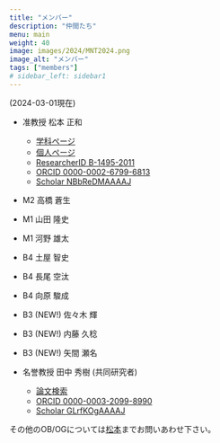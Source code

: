 ```yaml
---
title: "メンバー"
description: "仲間たち"
menu: main
weight: 40
image: images/2024/MNT2024.png
image_alt: "メンバー"
tags: ["members"]
# sidebar_left: sidebar1
---
```

(2024-03-01現在)
* 准教授 松本 正和
  * [学科ページ](http://www.chem.okayama-u.ac.jp/faculty/matsumoto)
  * [個人ページ](http://vitroid.github.io)
  * [ResearcherID B-1495-2011](https://researcherid.com/rid/B-1495-2011)
  * [ORCID 0000-0002-6799-6813](https://orcid.org/0000-0002-6799-6813)
  * [Scholar NBbReDMAAAAJ](https://scholar.google.co.jp/citations?user=NBbReDMAAAAJ)
* M2 高橋 蒼生
* M1 山田 隆史
* M1 河野 雄太
* B4 土屋 智史
* B4 長尾 空汰
* B4 向原 駿成
* B3 (NEW!) 佐々木 輝
* B3 (NEW!) 内藤 久稔
* B3 (NEW!) 矢間 瀬名

* 名誉教授 田中 秀樹 (共同研究者)
  * [論文検索](http://www.riis.okayama-u.ac.jp/papers/) 
  <!-- * [ResearcherID DVE-8788-2022](https://researcherid.com/rid/DVE-8788-2022) -->
  * [ORCID 0000-0003-2099-8990](https://orcid.org/0000-0003-2099-8990)
  * [Scholar GLrfKOgAAAAJ](https://scholar.google.co.jp/citations?user=GLrfKOgAAAAJ)

その他のOB/OGについては[松本](mailto:vitroid@gmail.com)までお問いあわせ下さい。